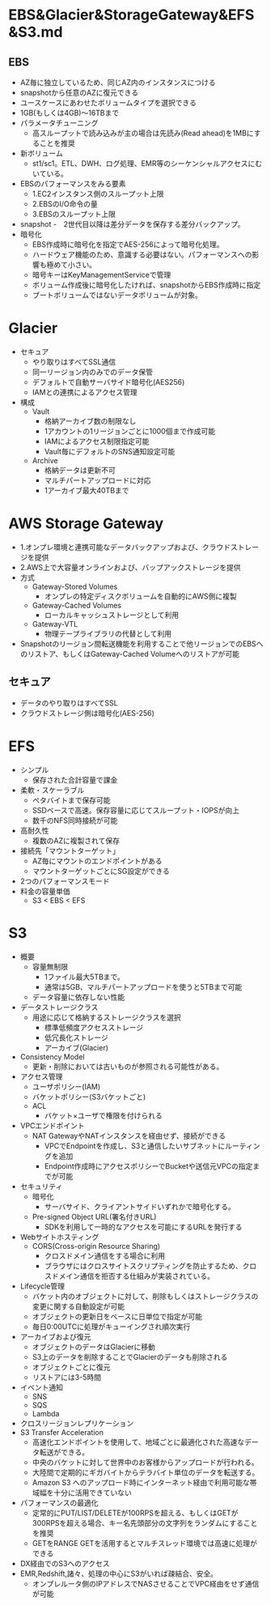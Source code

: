 # EBS&Glacier&StorageGateway&EFS&S3.md

## EBS
- AZ毎に独立しているため、同じAZ内のインスタンスにつける
- snapshotから任意のAZに復元できる
- ユースケースにあわせたボリュームタイプを選択できる
- 1GB(もしくは4GB)～16TBまで
- パラメータチューニング
	- 高スループットで読み込みが主の場合は先読み(Read ahead)を1MBにすることを推奨
- 新ボリューム
	- st1/sc1。ETL、DWH、ログ処理、EMR等のシーケンシャルアクセスにむいている。
- EBSのパフォーマンスをみる要素
	- 1.EC2インスタンス側のスループット上限
	- 2.EBSのI/O命令の量
	- 3.EBSのスループット上限
- snapshot
	-　2世代目以降は差分データを保存する差分バックアップ。
- 暗号化
	- EBS作成時に暗号化を指定でAES-256によって暗号化処理。
	- ハードウェア機能のため、意識する必要はない。パフォーマンスへの影響も極めて小さい。
	- 暗号キーはKeyManagementServiceで管理
	- ボリューム作成後に暗号化したければ、snapshotからEBS作成時に指定
	- ブートボリュームではないデータボリュームが対象。

# Glacier
- セキュア
	- やり取りはすべてSSL通信
	- 同一リージョン内のみでのデータ保管
	- デフォルトで自動サーバサイド暗号化(AES256)
	- IAMとの連携によるアクセス管理
- 構成
	- Vault
		- 格納アーカイブ数の制限なし
		- 1アカウントの1リージョンごとに1000個まで作成可能
		- IAMによるアクセス制限指定可能
		- Vault毎にデフォルトのSNS通知設定可能
	- Archive
		- 格納データは更新不可
		- マルチパートアップロードに対応
		- 1アーカイブ最大40TBまで

# AWS Storage Gateway
- 1.オンプレ環境と連携可能なデータバックアップおよび、クラウドストレージを提供
- 2.AWS上で大容量オンラインおよび、バップアックストレージを提供
- 方式
	- Gateway-Stored Volumes
		- オンプレの特定ディスクボリュームを自動的にAWS側に複製
	- Gateway-Cached Volumes
		- ローカルキャッシュストレージとして利用
	- Gateway-VTL
		- 物理テープライブラリの代替として利用
- Snapshotのリージョン間転送機能を利用することで他リージョンでのEBSへのリストア、もしくはGateway-Cached Volumeへのリストアが可能
## セキュア
- データのやり取りはすべてSSL
- クラウドストレージ側は暗号化(AES-256)

# EFS
- シンプル
	- 保存された合計容量で課金
- 柔軟・スケーラブル
	- ペタバイトまで保存可能
	- SSDベースで高速。保存容量に応じてスループット・IOPSが向上
	- 数千のNFS同時接続が可能
- 高耐久性
	- 複数のAZに複製されて保存
- 接続先「マウントターゲット」
	- AZ毎にマウントのエンドポイントがある
	- マウントターゲットごとにSG設定ができる
- 2つのパフォーマンスモード
- 料金の容量単価
	- S3 < EBS < EFS

# S3
- 概要
	- 容量無制限
		- 1ファイル最大5TBまで。
		- 通常は5GB、マルチパートアップロードを使うと5TBまで可能
	- データ容量に依存しない性能
- データストレージクラス
	- 用途に応じて格納するストレージクラスを選択
		- 標準低頻度アクセスストレージ
		- 低冗長化ストレージ
		- アーカイブ(Glacier)
- Consistency Model
	- 更新・削除においては古いものが参照される可能性がある。
- アクセス管理
	- ユーザポリシー(IAM)
	- バケットポリシー(S3バケットごと)
	- ACL
		- バケット×ユーザで権限を付けられる
- VPCエンドポイント
	- NAT GatewayやNATインスタンスを経由せず、接続ができる
		- VPCでEndpointを作成し、S3と通信したいサブネットにルーティングを追加
		- Endpoint作成時にアクセスポリシーでBucketや送信元VPCの指定までが可能
- セキュリティ
	- 暗号化
		- サーバサイド、クライアントサイドいずれかで暗号化する。
	- Pre-signed Object URL(署名付きURL)
		- SDKを利用して一時的なアクセスを可能にするURLを発行する
- Webサイトホスティング
	- CORS(Cross-origin Resource Sharing)
		- クロスドメイン通信をする場合に利用
		- ブラウザにはクロスサイトスクリプティングを防止するため、クロスドメイン通信を拒否する仕組みが実装されている。
- Lifecycle管理
	- バケット内のオブジェクトに対して、削除もしくはストレージクラスの変更に関する自動設定が可能
	- オブジェクトの更新日をベースに日単位で指定が可能
	- 毎日0:00UTCに処理がキューイングされ順次実行
- アーカイブおよび復元
	- オブジェクトのデータはGlacierに移動
	- S3上のデータを削除することでGlacierのデータも削除される
	- オブジェクトごとに復元
	- リストアには3-5時間
- イベント通知
	- SNS
	- SQS
	- Lambda
- クロスリージョンレプリケーション
- S3 Transfer Acceleration
	- 高速化エンドポイントを使用して、地域ごとに最適化された高速なデータ転送ができる。
	- 中央のバケットに対して世界中のお客様からアップロードが行われる。
	- 大陸間で定期的にギガバイトからテラバイト単位のデータを転送する。
	- Amazon S3 へのアップロード時にインターネット経由で利用可能な帯域幅を十分に活用できていない
- パフォーマンスの最適化
	- 定常的にPUT/LIST/DELETEが100RPSを超える、もしくはGETが300RPSを超える場合、キー名先頭部分の文字列をランダムにすることを推奨
	- GETをRANGE GETを活用するとマルチスレッド環境では高速に処理ができる
- DX経由でのS3へのアクセス
- EMR,Redshift,諸々、処理の中心にS3がいれば疎結合、安全。
	- オンプレルータ側のIPアドレスでNASさせることでVPC経由をせず通信が可能